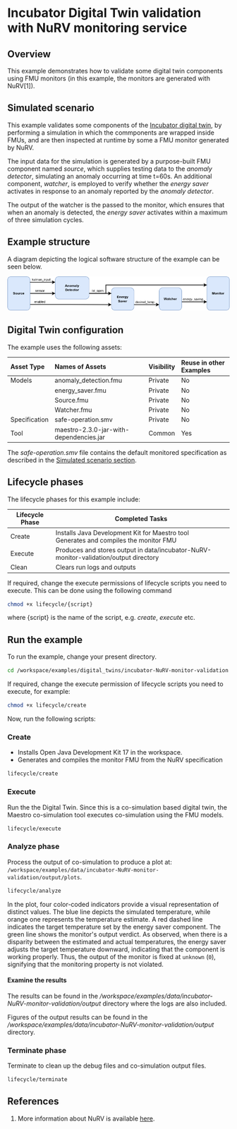 
# Incubator Digital Twin validation with NuRV monitoring service
## Overview

This example demonstrates how to validate some digital twin components using
FMU monitors (in this example, the monitors are generated with NuRV[1]).

## Simulated scenario

This example validates some components of the [Incubator digital twin](../../common/digital_twins/incubator/README.md), by performing a simulation in which the commponents are wrapped inside FMUs, and are then inspected at runtime by some a FMU monitor generated by NuRV.

The input data for the simulation is generated by a purpose-built
FMU component named _source_, which supplies testing data to the _anomaly detector_,
simulating an anomaly occurring at time t=60s. An additional component,
_watcher_, is employed to verify whether the _energy saver_ activates in response
to an anomaly reported by the _anomaly detector_.

The output of the watcher is the passed to the monitor, which ensures that when an anomaly is detected, the _energy saver_ activates within a maximum of three simulation cycles.

## Example structure

A diagram depicting the logical software structure of the example can be seen below.

![DT structure](dt-structure.png)


## Digital Twin configuration

The example uses the following assets:

| Asset Type | Names of Assets | Visibility | Reuse in other Examples |
|:---|:---|:---|:---|
| Models | anomaly_detection.fmu | Private | No |
|        | energy_saver.fmu      | Private | No |
|        | Source.fmu            | Private | No |
|        | Watcher.fmu           | Private | No |
| Specification | safe-operation.smv | Private | No |
| Tool | maestro-2.3.0-jar-with-dependencies.jar | Common | Yes |

The _safe-operation.smv_ file contains the default monitored specification as
described in the [Simulated scenario section](#simulated-scenario).


## Lifecycle phases

The lifecycle phases for this example include:

| Lifecycle Phase    | Completed Tasks |
| -------- | ------- |
| Create  | Installs Java Development Kit for Maestro tool<br>Generates and compiles the monitor FMU    |
| Execute | Produces and stores output in data/incubator-NuRV-monitor-validation/output directory|
| Clean   | Clears run logs and outputs |

If required, change the execute permissions of lifecycle scripts you need to execute.
This can be done using the following command

```bash
chmod +x lifecycle/{script}
```

where {script} is the name of the script, e.g. _create_, _execute_ etc.

## Run the example

To run the example, change your present directory.

```bash
cd /workspace/examples/digital_twins/incubator-NuRV-monitor-validation
```

If required, change the execute permission of lifecycle scripts
you need to execute, for example:

```bash
chmod +x lifecycle/create
```

Now, run the following scripts:

### Create

 -  Installs Open Java Development Kit 17 in the workspace.
 -  Generates and compiles the monitor FMU from the NuRV specification

```bash
lifecycle/create
```

### Execute

Run the the Digital Twin. Since this is a co-simulation based
digital twin, the Maestro co-simulation tool executes co-simulation
using the FMU models.

```bash
lifecycle/execute
```

### Analyze phase

Process the output of co-simulation to produce a plot at:
`/workspace/examples/data/incubator-NuRV-monitor-validation/output/plots`.

```bash
lifecycle/analyze
```

In the plot, four color-coded indicators provide a visual representation of
distinct values. The blue line depicts the simulated temperature, while orange
one represents the temperature estimate. A red dashed line indicates the
target temperature set by the energy saver component. The green line shows
the monitor's output verdict. As observed, when there is a disparity
between the estimated and actual temperatures, the energy saver adjusts
the target temperature downward, indicating that the component is working
properly. Thus, the output of the monitor is fixed at `unknown` (`0`),
signifying that the monitoring property is not violated.

#### Examine the results

The results can be found in the
_/workspace/examples/data/incubator-NuRV-monitor-validation/output_ directory where the logs are also included.

Figures of the output results can be found in the _/workspace/examples/data/incubator-NuRV-monitor-validation/output_ directory.

### Terminate phase

Terminate to clean up the debug files and co-simulation output files.

```bash
lifecycle/terminate
```
## References

1. More information about NuRV is available [here](https://es-static.fbk.eu/tools/nurv/).
